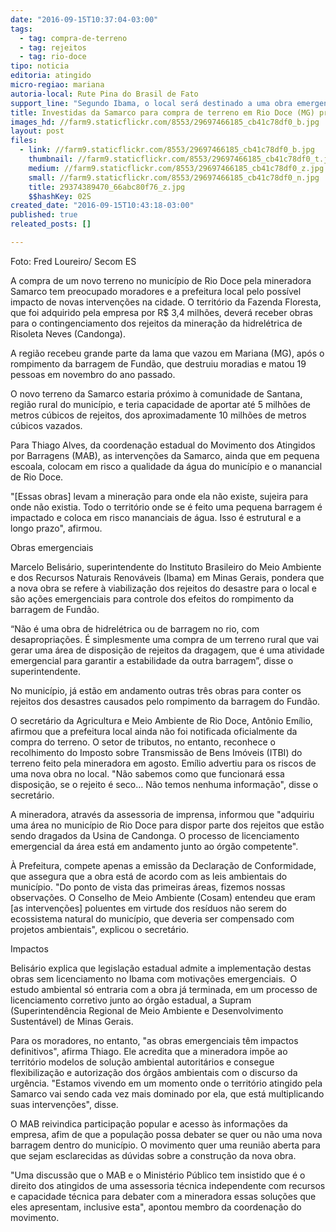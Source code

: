 ```yaml
---
date: "2016-09-15T10:37:04-03:00"
tags:
  - tag: compra-de-terreno
  - tag: rejeitos
  - tag: rio-doce
tipo: noticia
editoria: atingido
micro-regiao: mariana
autoria-local: Rute Pina do Brasil de Fato
support_line: "Segundo Ibama, o local será destinado a uma obra emergencial de contingenciamento de rejeitos de barragem rompida"
title: Investidas da Samarco para compra de terreno em Rio Doce (MG) preocupam moradores
images_hd: //farm9.staticflickr.com/8553/29697466185_cb41c78df0_b.jpg
layout: post
files:
  - link: //farm9.staticflickr.com/8553/29697466185_cb41c78df0_b.jpg
    thumbnail: //farm9.staticflickr.com/8553/29697466185_cb41c78df0_t.jpg
    medium: //farm9.staticflickr.com/8553/29697466185_cb41c78df0_z.jpg
    small: //farm9.staticflickr.com/8553/29697466185_cb41c78df0_n.jpg
    title: 29374389470_66abc80f76_z.jpg
    $$hashKey: 02S
created_date: "2016-09-15T10:43:18-03:00"
published: true
releated_posts: []

---
```

<p>Foto: Fred Loureiro/ Secom ES</p>

<p>A compra de um novo terreno no munic&iacute;pio de Rio Doce pela mineradora Samarco tem preocupado moradores e a prefeitura local pelo poss&iacute;vel impacto de novas interven&ccedil;&otilde;es na cidade. O territ&oacute;rio da Fazenda Floresta, que foi adquirido pela empresa por R$ 3,4 milh&otilde;es, dever&aacute; receber obras para o contingenciamento dos rejeitos da minera&ccedil;&atilde;o da hidrel&eacute;trica de Risoleta Neves (Candonga).</p>

<p>A regi&atilde;o recebeu grande parte da lama que vazou em Mariana (MG), ap&oacute;s o rompimento da barragem de Fund&atilde;o, que destruiu moradias e matou 19 pessoas em novembro do ano passado.</p>

<p>O novo terreno da Samarco estaria pr&oacute;ximo &agrave; comunidade de Santana, regi&atilde;o rural do munic&iacute;pio, e teria capacidade de aportar at&eacute; 5 milh&otilde;es de metros c&uacute;bicos de rejeitos, dos aproximadamente 10 milh&otilde;es de metros c&uacute;bicos vazados.</p>

<p>Para Thiago Alves, da coordena&ccedil;&atilde;o estadual do Movimento dos Atingidos por Barragens (MAB), as interven&ccedil;&otilde;es da Samarco, ainda que em pequena escoala, colocam em risco a qualidade da &aacute;gua do munic&iacute;pio e o manancial de Rio Doce.</p>

<p>&quot;[Essas obras] levam a minera&ccedil;&atilde;o para onde ela n&atilde;o existe, sujeira para onde n&atilde;o existia. Todo o territ&oacute;rio onde se &eacute; feito uma pequena barragem &eacute;&nbsp; impactado e coloca em risco mananciais de &aacute;gua. Isso &eacute; estrutural e a longo prazo&quot;, afirmou.</p>

<p>Obras emergenciais</p>

<p>Marcelo Belis&aacute;rio, superintendente do Instituto Brasileiro do Meio Ambiente e dos Recursos Naturais Renov&aacute;veis (Ibama) em Minas Gerais, pondera que a nova obra se refere &agrave; viabiliza&ccedil;&atilde;o dos rejeitos do desastre para o local e s&atilde;o a&ccedil;&otilde;es emergenciais para controle dos efeitos do rompimento da barragem de Fund&atilde;o.</p>

<p>&ldquo;N&atilde;o &eacute; uma obra de hidrel&eacute;trica ou de barragem no rio, com desapropria&ccedil;&otilde;es. &Eacute; simplesmente uma compra de um terreno rural que vai gerar uma &aacute;rea de disposi&ccedil;&atilde;o de rejeitos da dragagem, que &eacute; uma atividade emergencial para garantir a estabilidade da outra barragem&rdquo;, disse o superintendente.</p>

<p>No munic&iacute;pio, j&aacute; est&atilde;o em andamento outras tr&ecirc;s obras para conter os rejeitos dos desastres causados pelo rompimento da barragem do Fund&atilde;o.</p>

<p>O secret&aacute;rio da Agricultura e Meio Ambiente de Rio Doce, Ant&ocirc;nio Em&iacute;lio, afirmou que a prefeitura local ainda n&atilde;o foi notificada oficialmente da compra do terreno. O setor de tributos, no entanto, reconhece o recolhimento do Imposto sobre Transmiss&atilde;o de Bens Im&oacute;veis (ITBI) do terreno feito pela mineradora em agosto. Em&iacute;lio advertiu para os riscos de uma nova obra no local. &quot;N&atilde;o sabemos como que funcionar&aacute; essa disposi&ccedil;&atilde;o, se o rejeito &eacute; seco&hellip; N&atilde;o temos nenhuma informa&ccedil;&atilde;o&quot;, disse o secret&aacute;rio.</p>

<p>A mineradora, atrav&eacute;s da assessoria de imprensa, informou que &quot;adquiriu uma &aacute;rea no munic&iacute;pio de Rio Doce para dispor parte dos rejeitos que est&atilde;o sendo dragados da Usina de Candonga. O processo de licenciamento emergencial da &aacute;rea est&aacute; em andamento junto ao &oacute;rg&atilde;o competente&quot;.</p>

<p>&Agrave; Prefeitura, compete apenas a emiss&atilde;o da Declara&ccedil;&atilde;o de Conformidade, que assegura que a obra est&aacute; de acordo com as leis ambientais do munic&iacute;pio. &quot;Do ponto de vista das primeiras &aacute;reas, fizemos nossas observa&ccedil;&otilde;es. O Conselho de Meio Ambiente (Cosam) entendeu que eram [as interven&ccedil;&otilde;es] poluentes em virtude dos res&iacute;duos n&atilde;o serem do ecossistema natural do munic&iacute;pio, que deveria ser compensado com projetos ambientais&quot;, explicou o secret&aacute;rio.</p>

<p>Impactos</p>

<p>Belis&aacute;rio explica que legisla&ccedil;&atilde;o estadual admite a implementa&ccedil;&atilde;o destas obras sem licenciamento no Ibama com motiva&ccedil;&otilde;es emergenciais.&nbsp; O estudo ambiental s&oacute; entraria com a obra j&aacute; terminada, em um processo de licenciamento corretivo junto ao &oacute;rg&atilde;o estadual, a Supram (Superintend&ecirc;ncia Regional de Meio Ambiente e Desenvolvimento Sustent&aacute;vel) de Minas Gerais.</p>

<p>Para os moradores, no entanto, &quot;as obras emergenciais t&ecirc;m impactos definitivos&quot;, afirma Thiago. Ele acredita que a mineradora imp&otilde;e ao territ&oacute;rio modelos de solu&ccedil;&atilde;o ambiental autorit&aacute;rios e consegue flexibiliza&ccedil;&atilde;o e autoriza&ccedil;&atilde;o dos &oacute;rg&atilde;os ambientais com o discurso da urg&ecirc;ncia. &quot;Estamos vivendo em um momento onde o territ&oacute;rio atingido pela Samarco vai sendo cada vez mais dominado por ela, que est&aacute; multiplicando suas interven&ccedil;&otilde;es&quot;, disse.</p>

<p>O MAB reivindica participa&ccedil;&atilde;o popular e acesso &agrave;s informa&ccedil;&otilde;es da empresa, afim de que a popula&ccedil;&atilde;o possa debater se quer ou n&atilde;o uma nova barragem dentro do munic&iacute;pio. O movimento quer uma reuni&atilde;o aberta para que sejam esclarecidas as d&uacute;vidas sobre a constru&ccedil;&atilde;o da nova obra.</p>

<p>&quot;Uma discuss&atilde;o que o MAB e o Minist&eacute;rio P&uacute;blico tem insistido que &eacute; o direito dos atingidos de uma assessoria t&eacute;cnica independente com recursos e capacidade t&eacute;cnica para debater com a mineradora essas solu&ccedil;&otilde;es que eles apresentam, inclusive esta&quot;, apontou membro da coordena&ccedil;&atilde;o do movimento.</p>
